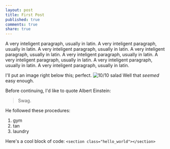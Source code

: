 ```yaml
---
layout: post
title: First Post
published: true
comments: true
share: true
---
```


A very inteligent paragraph, usually in latin. A very inteligent paragraph, usually in latin. A very inteligent paragraph, usually in latin. A very inteligent paragraph, usually in latin. A very inteligent paragraph, usually in latin. A very inteligent paragraph, usually in latin. A very inteligent paragraph, usually in latin. A very inteligent paragraph, usually in latin.

I'll put an image right below this; perfect.
![10/10 salad](https://scontent-b-mia.xx.fbcdn.net/hphotos-xap1/t31.0-8/10463794_10202296936640624_701413299662070409_o.jpg)
Well that _seemed_ easy enough.

Before continuing, I'd like to quote Albert Einstein:
> Swag.

He followed these procedures:
<br>
1. gym
2. tan
3. laundry

Here's a cool block of code:
`<section class="hello_world"></section>`


